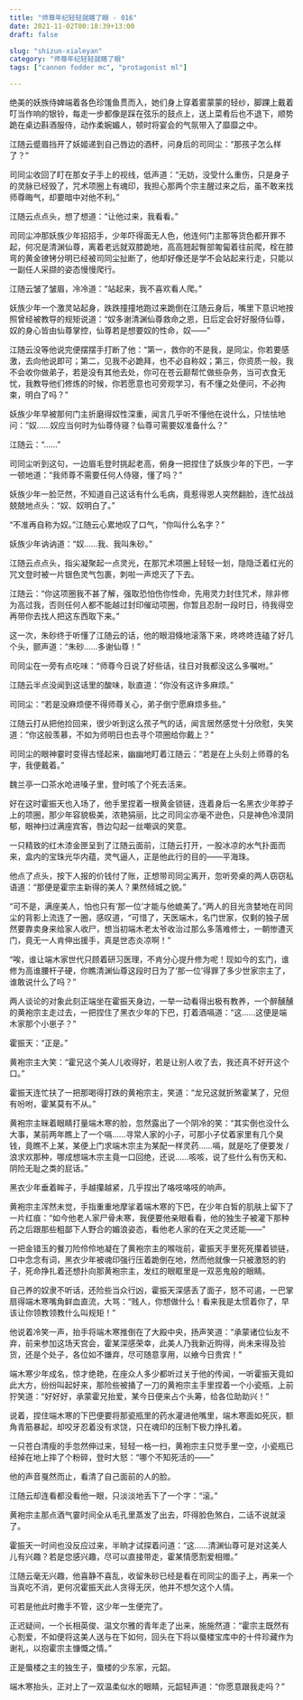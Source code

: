 ```yaml
---
title: "师尊年纪轻轻就瞎了眼 - 016"
date: 2021-11-02T00:18:39+13:00
draft: false

slug: "shizun-xialeyan"
category: "师尊年纪轻轻就瞎了眼"
tags: ["cannon fodder mc", "protagonist ml"]

---
```


绝美的妖族侍婢端着各色珍馐鱼贯而入，她们身上穿着雾蒙蒙的轻纱，脚踝上戴着叮当作响的银铃，每走一步都像是踩在弦乐的鼓点上，送上菜肴后也不退下，顺势跪在桌边斟酒服侍，动作柔婉媚人，顿时将宴会的气氛带入了靡靡之中。

江随云蹙眉挡开了妖姬递到自己唇边的酒杯，问身后的司同尘：“那孩子怎么样了？”

司同尘收回了盯在那女子手上的视线，低声道：“无妨，没受什么重伤，只是身子的灵脉已经毁了，咒术项圈上有魂印，我担心那两个宗主醒过来之后，虽不敢来找师尊晦气，却要暗中对他不利。”

江随云点点头，想了想道：“让他过来，我看看。”

司同尘冲那妖族少年招招手，少年吓得面无人色，他连何门主那等货色都开罪不起，何况是清渊仙尊，离着老远就双膝跪地，高高翘起臀部匍匐着往前爬，栓在膝弯的黄金镣铐分明已经被司同尘扯断了，他却好像还是学不会站起来行走，只能以一副任人采撷的姿态慢慢爬行。

江随云皱了皱眉，冷冷道：“站起来，我不喜欢看人爬。”

妖族少年一个激灵站起身，跌跌撞撞地跑过来跪倒在江随云身后，嘴里下意识地按照曾经被教导的规矩说道：“奴多谢清渊仙尊救命之恩，日后定会好好服侍仙尊，奴的身心皆由仙尊掌控，仙尊若是想要奴的性命，奴——”

江随云没等他说完便摆摆手打断了他：“第一，救你的不是我，是同尘，你若要感激，去向他说即可；第二，见我不必跪拜，也不必自称奴；第三，你资质一般，我不会收你做弟子，若是没有其他去处，你可在苍云巅帮忙做些杂务，当可衣食无忧，我教导他们修炼的时候，你若愿意也可旁观学习，有不懂之处便问，不必拘束，明白了吗？”

妖族少年早被那何门主折磨得奴性深重，闻言几乎听不懂他在说什么，只怯怯地问：“奴……奴应当何时为仙尊侍寝？仙尊可需要奴准备什么？”

江随云：“……”

司同尘听到这句，一边眉毛登时挑起老高，俯身一把捏住了妖族少年的下巴，一字一顿地道：“我师尊不需要任何人侍寝，懂了吗？”

妖族少年一脸茫然，不知道自己这话有什么毛病，竟惹得恩人突然翻脸，连忙战战兢兢地点头：“奴、奴明白了。”

“不准再自称为奴。”江随云心累地叹了口气，“你叫什么名字？”

妖族少年讷讷道：“奴……我、我叫朱砂。”

江随云点点头，指尖凝聚起一点灵光，在那咒术项圈上轻轻一划，隐隐泛着红光的咒文登时被一片银色灵气包裹，刺啦一声熄灭了下去。

江随云：“你这项圈我不甚了解，强取恐怕伤你性命，先用灵力封住咒术，除非修为高过我，否则任何人都不能越过封印催动项圈，你暂且忍耐一段时日，待我得空再带你去找人把这东西取下来。”

这一次，朱砂终于听懂了江随云的话，他的眼泪倏地滚落下来，咚咚咚连磕了好几个头，颤声道：“朱砂……多谢仙尊！”

司同尘在一旁有点吃味：“师尊今日说了好些话，往日对我都没这么多嘱咐。”

江随云半点没闻到这话里的酸味，耿直道：“你没有这许多麻烦。”

司同尘：“若是没麻烦便不得师尊关心，弟子倒宁愿麻烦多些。”

江随云打从把他捡回来，很少听到这么孩子气的话，闻言居然感觉十分欣慰，失笑道：“你这般羡慕，不如为师明日也去寻个项圈给你戴上？”

司同尘的眼神霎时变得古怪起来，幽幽地盯着江随云：“若是在上头刻上师尊的名字，我便戴着。”

魏兰亭一口茶水呛进嗓子里，登时咳了个死去活来。

好在这时霍振天也入场了，他手里捏着一根黄金锁链，连着身后一名黑衣少年脖子上的项圈，那少年容貌极美，浓艳狷丽，比之司同尘亦毫不逊色，只是神色冷漠阴郁，眼神扫过满座宾客，唇边勾起一丝嘲讽的笑意。

一只精致的红木漆金匣呈到了江随云面前，江随云打开，一股冰凉的水气扑面而来，盒内的宝珠光华内蕴，灵气逼人，正是他此行的目的——平海珠。

他点了点头，按下人报的价钱付了账，正想带司同尘离开，忽听旁桌的两人窃窃私语道：“那便是霍宗主新得的美人？果然倾城之貌。”

“可不是，满座美人，怕也只有‘那一位’才能与他媲美了。”两人的目光贪婪地在司同尘的背影上流连了一圈，感叹道，“可惜了，天医端木，名门世家，仅剩的独子居然要靠卖身来给家人收尸，想当初端木老太爷收治过那么多落难修士，一朝惨遭灭门，竟无一人肯伸出援手，真是世态炎凉啊！”

“唉，谁让端木家世代只顾着研习医理，不肯分心提升修为呢！现如今的玄门，谁修为高谁腰杆子硬，你瞧清渊仙尊这段时日为了‘那一位’得罪了多少世家宗主了，谁敢说什么了吗？”

两人谈论的对象此刻正端坐在霍振天身边，一举一动看得出极有教养，一个醉醺醺的黄袍宗主走过去，一把捏住了黑衣少年的下巴，打着酒嗝道：“这……这便是端木家那个小崽子？”

霍振天：“正是。”

黄袍宗主大笑：“霍兄这个美人儿收得好，若是让别人收了去，我还真不好开这个口。”

霍振天连忙扶了一把那喝得打跌的黄袍宗主，笑道：“龙兄这就折煞霍某了，兄但有吩咐，霍某莫有不从。”

黄袍宗主眯着眼睛打量端木寒的脸，忽然露出了一个阴冷的笑：“其实倒也没什么大事，某前两年瞧上了一个嗝……寻常人家的小子，可那小子仗着家里有几个臭钱，竟瞧不上某，某便上门求端木宗主为某配一样灵药……嗝，就是吃了便要发 / 浪求欢那种，哪成想端木宗主竟一口回绝，还说……咳咳，说了些什么有伤天和、阴险无耻之类的屁话。”

黑衣少年垂着眸子，手越攥越紧，几乎捏出了咯吱咯吱的响声。

黄袍宗主浑然未觉，手指重重地摩挲着端木寒的下巴，在少年白皙的肌肤上留下了一片红痕：“如今他老人家尸骨未寒，我便要他亲眼看看，他的独生子被灌下那种药之后跟那些粗鄙下人野合的媚浪姿态，看他老人家的在天之灵还能——”

一把金错玉的餐刀险伶伶地凝在了黄袍宗主的喉咙前，霍振天手里死死攥着锁链，口中念念有词，黑衣少年被魂印强行压着跪倒在地，然而他就像一只被激怒的豹子，死命挣扎着还想扑向那黄袍宗主，发红的眼眶里是一双恶鬼般的眼睛。

自己养的奴隶不听话，还险些当众行凶，霍振天深感丢了面子，怒不可遏，一巴掌扇得端木寒嘴角鲜血直流，大骂：“贱人，你想做什么！看来我是太惯着你了，早该让你领教领教什么叫规矩！”

他说着冷笑一声，抬手将端木寒推倒在了大殿中央，扬声笑道：“承蒙诸位仙友不弃，前来参加这场天宫会，霍某深感荣幸，此美人乃我新近购得，尚未来得及验货，还是个处子，各位如不嫌弃，尽可随意享用，以飨今日贵宾！”

端木寒少年成名，惊才绝艳，在座众人多少都听过关于他的传闻，一听霍振天竟如此大方，纷纷叫起好来，那险些被捅了一刀的黄袍宗主手里捏着一个小瓷瓶，上前狞笑道：“好好好，承蒙霍兄抬爱，某今日便来占个头筹，给各位助助兴！”

说着，捏住端木寒的下巴便要将那瓷瓶里的药水灌进他嘴里，端木寒面如死灰，额角青筋暴起，却咬牙忍着没有求饶，只在魂印的压制下极力挣扎着。

一只苍白清瘦的手忽然伸过来，轻轻一格一扫，黄袍宗主只觉手里一空，小瓷瓶已经掉在地上摔了个粉碎，登时大怒：“哪个不知死活的——”

他的声音戛然而止，看清了自己面前的人的脸。

江随云却连看都没看他一眼，只淡淡地丢下了一个字：“滚。”

黄袍宗主那点酒气霎时间全从毛孔里蒸发了出去，吓得脸色煞白，二话不说就滚了。

霍振天一时间也没反应过来，半晌才试探着问道：“这……清渊仙尊可是对这美人儿有兴趣？若是您感兴趣，尽可以直接带走，霍某情愿割爱相赠。”

江随云毫无兴趣，他喜静不喜乱，收留朱砂已经是看在司同尘的面子上，再来一个当真吃不消，更何况霍振天此人贪得无厌，他并不想欠这个人情。

可若是他此时撒手不管，这少年一生便完了。

正迟疑间，一个长相英俊、温文尔雅的青年走了出来，施施然道：“霍宗主既然有心割爱，不如便将这美人送与在下如何，回头在下将以蜃楼宝库中的十件珍藏作为谢礼，以抱霍宗主慷慨之情。”

正是蜃楼之主的独生子，蜃楼的少东家，元韶。

端木寒抬头，正对上了一双温柔似水的眼睛，元韶轻声道：“你愿意跟我走吗？”